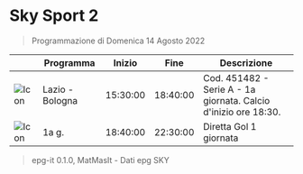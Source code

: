 # Sky Sport 2
> Programmazione di Domenica 14 Agosto 2022

||Programma|Inizio|Fine|Descrizione|
|---|---|---|---|---|
|![Icon](https://guidatv.sky.it/uuid/bdcd9f4c-81fd-452d-a2d1-8007974e9499/cover?md5ChecksumParam=7f2c1ffdc3f2fefaf5e3ed8ab0df08fd)|Lazio - Bologna|15:30:00|18:40:00|Cod. 451482 - Serie A - 1a giornata. Calcio d&#039;inizio ore 18:30.
|![Icon](https://guidatv.sky.it/uuid/86a78799-7fe4-4254-970d-152fcd88add6/cover?md5ChecksumParam=a24e3c177b3095b42dcba50750cb120c)|1a g.|18:40:00|22:30:00|Diretta Gol 1 giornata



 > epg-it 0.1.0, MatMasIt - Dati epg SKY